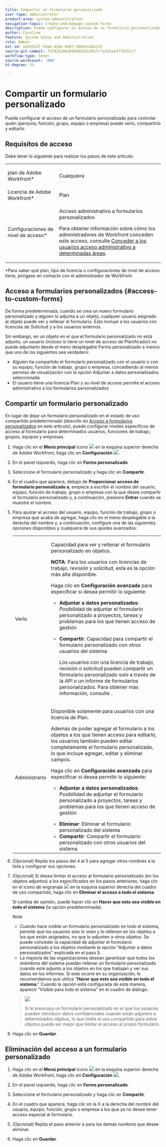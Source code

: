 ```yaml
---
title: Compartir un formulario personalizado
user-type: administrator
product-area: system-administration
navigation-topic: create-and-manage-custom-forms
description: Puede configurar el acceso de un formulario personalizado para controlar quién (persona, función, grupo, equipo o empresa) puede verlo, compartirlo y editarlo.
author: Caroline
feature: System Setup and Administration
role: Admin
exl-id: a264512f-54ab-426e-8dd7-5602ece81c57
source-git-commit: f2f825280204b56d2dc85efc7a315a4377e551c7
workflow-type: tm+mt
source-wordcount: '884'
ht-degree: 1%

---
```


# Compartir un formulario personalizado

Puede configurar el acceso de un formulario personalizado para controlar quién (persona, función, grupo, equipo o empresa) puede verlo, compartirlo y editarlo.

## Requisitos de acceso

Debe tener lo siguiente para realizar los pasos de este artículo:

<table style="table-layout:auto"> 
 <col> 
 <col> 
 <tbody> 
  <tr data-mc-conditions=""> 
   <td role="rowheader"> <p>plan de Adobe Workfront*</p> </td> 
   <td>Cualquiera</td> 
  </tr> 
  <tr> 
   <td role="rowheader">Licencia de Adobe Workfront*</td> 
   <td>Plan</td> 
  </tr> 
  <tr data-mc-conditions=""> 
   <td role="rowheader">Configuraciones de nivel de acceso*</td> 
   <td> <p>Acceso administrativo a formularios personalizados</p> <p>Para obtener información sobre cómo los administradores de Workfront conceden este acceso, consulte <a href="../../../administration-and-setup/add-users/configure-and-grant-access/grant-users-admin-access-certain-areas.md" class="MCXref xref" data-mc-variable-override="">Conceder a los usuarios acceso administrativo a determinadas áreas</a>.</p> </td> 
  </tr> 
 </tbody> 
</table>

&#42;Para saber qué plan, tipo de licencia o configuraciones de nivel de acceso tiene, póngase en contacto con el administrador de Workfront.

## Acceso a formularios personalizados {#access-to-custom-forms}

De forma predeterminada, cuando se crea un nuevo formulario personalizado y alguien lo adjunta a un objeto, cualquier usuario asignado al objeto puede ver y rellenar el formulario. Esto incluye a los usuarios con licencias de Solicitud y a los usuarios externos.

Sin embargo, en un objeto en el que el formulario personalizado no está adjunto, un usuario (incluso si tiene un nivel de acceso de Planificador) no puede adjuntarlo desde el menú desplegable Forms personalizado a menos que uno de los siguientes sea verdadero:

* Alguien ha compartido el formulario personalizado con el usuario o con su equipo, función de trabajo, grupo o empresa, concediendo al menos permiso de visualización con la opción Adjuntar a datos personalizados seleccionada
* El usuario tiene una licencia Plan y su nivel de acceso permite el acceso administrativo a los formularios personalizados

## Compartir un formulario personalizado

En lugar de dejar un formulario personalizado en el estado de uso compartido predeterminado (descrito en [Acceso a formularios personalizados](#access-to-custom-forms) en este artículo), puede configurar niveles específicos de acceso al formulario para determinados usuarios, funciones de trabajo, grupos, equipos y empresas.

1. Haga clic en el **Menú principal** icono ![](assets/main-menu-icon.png) en la esquina superior derecha de Adobe Workfront, haga clic en **Configuración** ![](assets/gear-icon-settings.png).

1. En el panel izquierdo, haga clic en **Forms personalizado**.
1. Seleccione el formulario personalizado y haga clic en **Compartir**.
1. En el cuadro que aparece, debajo de **Proporcionar acceso de formulario personalizado a**, empiece a escribir el nombre del usuario, equipo, función de trabajo, grupo o empresa con la que desee compartir el formulario personalizado y, a continuación, presione **Entrar** cuando se muestre el nombre.
1. Para ajustar el acceso del usuario, equipo, función de trabajo, grupo o empresa que acaba de agregar, haga clic en el menú desplegable a la derecha del nombre y, a continuación, configure una de las siguientes opciones disponibles y cualquiera de sus ajustes avanzados:

   <table style="table-layout:auto"> 
    <col> 
    <col> 
    <tbody> 
     <tr> 
      <td role="rowheader">Verlo</td> 
      <td> <p>Capacidad para ver y rellenar el formulario personalizado en objetos.</p> <p><b>NOTA</b>: Para los usuarios con licencias de trabajo, revisión y solicitud, esta es la opción más alta disponible.</p> <p>Haga clic en <strong>Configuración avanzada</strong> para especificar si desea permitir lo siguiente:</p> 
       <ul> 
        <li><strong>Adjuntar a datos personalizados</strong>: Posibilidad de adjuntar el formulario personalizado a proyectos, tareas y problemas para los que tienen acceso de gestión</li> 
        <li> <p><strong>Compartir</strong>: Capacidad para compartir el formulario personalizado con otros usuarios del sistema</p> <p>Los usuarios con una licencia de trabajo, revisión o solicitud pueden compartir un formulario personalizado solo a través de la API o un informe de formularios personalizados. Para obtener más información, consulte .</p> </li> 
       </ul> </td> 
     </tr> 
     <tr> 
      <td role="rowheader">Administrarlo</td> 
      <td> <p>Disponible solamente para usuarios con una licencia de Plan. </p> <p>Además de poder agregar el formulario a los objetos a los que tienen acceso para editarlo, los usuarios también pueden editar completamente el formulario personalizado, lo que incluye agregar, editar y eliminar campos.</p> <p>Haga clic en <strong>Configuración avanzada</strong> para especificar si desea permitir lo siguiente:</p> 
       <ul> 
        <li> <p><strong>Adjuntar a datos personalizados</strong>: Posibilidad de adjuntar el formulario personalizado a proyectos, tareas y problemas para los que tienen acceso de gestión</p> </li> 
        <li><strong>Eliminar</strong>: Eliminar el formulario personalizado del sistema</li> 
        <li><strong>Compartir</strong>: Compartir el formulario personalizado con otros usuarios del sistema</li> 
       </ul> </td> 
     </tr> 
    </tbody> 
   </table>

1. (Opcional) Repita los pasos del 4 al 5 para agregar otros nombres a la lista y configurar sus opciones.
1. (Opcional) Si desea limitar el acceso al formulario personalizado (en los objetos adjuntos) a los especificados en los pasos anteriores, haga clic en el icono de engranaje ![](assets/gear-icon-settings-with-dn-arrow.jpg) en la esquina superior derecha del cuadro de uso compartido, haga clic en **Eliminar el acceso a todo el sistema**.

   Si cambia de opinión, puede hacer clic en **Hacer que esto sea visible en todo el sistema** (la opción predeterminada).

   >[!NOTE]
   >
   >* Cuando hace visible un formulario personalizado en todo el sistema, permite que los usuarios solo lo vean y lo rellenen en los objetos a los que están asignados, no que lo adjunten a otros objetos. Se puede conceder la capacidad de adjuntar el formulario personalizado a los objetos mediante la opción &quot;Adjuntar a datos personalizados&quot; explicada en el paso 5.
   >* La mayoría de las organizaciones desean garantizar que todos los miembros del sistema puedan rellenar un formulario personalizado cuando esté adjunto a los objetos en los que trabajan y ver sus datos en los informes. Si esto ocurre en su organización, le recomendamos que utilice &quot;**Hacer que esto sea visible en todo el sistema**.&quot; Cuando la opción está configurada de esta manera, aparece &quot;Visible para todo el sistema&quot; en el cuadro de diálogo:

   >   
   >![](assets/visible-system-wide-350x480.png)
   >   
   >Si le preocupa un formulario personalizado en el que los usuarios pueden introducir datos confidenciales cuando están adjuntos a determinados objetos, lo que limita el uso compartido para estos *objetos* puede ser mejor que limitar el acceso al propio formulario.

1. Haga clic en **Guardar**.

## Eliminación del acceso a un formulario personalizado

1. Haga clic en el **Menú principal** icono ![](assets/main-menu-icon.png) en la esquina superior derecha de Adobe Workfront, haga clic en **Configuración** ![](assets/gear-icon-settings.png).

1. En el panel izquierdo, haga clic en **Forms personalizado**.
1. Seleccione el formulario personalizado y haga clic en **Compartir**.
1. En el cuadro que aparece, haga clic en la X a la derecha del nombre del usuario, equipo, función, grupo o empresa a los que ya no desee tener acceso especial al formulario.
1. (Opcional) Repita el paso anterior a para los demás nombres que desee eliminar.
1. Haga clic en **Guardar**.
